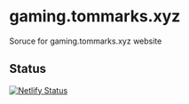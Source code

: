 # gaming.tommarks.xyz
Soruce for gaming.tommarks.xyz website

## Status
[![Netlify Status](https://api.netlify.com/api/v1/badges/0a3ceb25-7a75-4394-bf05-257d330eee8a/deploy-status)](https://app.netlify.com/sites/gifted-jang-55c177/deploys)
